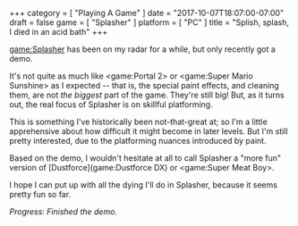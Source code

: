 +++
category = [ "Playing A Game" ]
date = "2017-10-07T18:07:00-07:00"
draft = false
game = [ "Splasher" ]
platform = [ "PC" ]
title = "Splish, splash, I died in an acid bath"
+++

<game:Splasher> has been on my radar for a while, but only recently got a demo.

It's not quite as much like <game:Portal 2> or <game:Super Mario Sunshine> as I expected -- that is, the special paint effects, and cleaning them, are not <i>the biggest</i> part of the game.  They're still big!  But, as it turns out, the real focus of Splasher is on skillful platforming.

This is something I've historically been not-that-great at; so I'm a little apprehensive about how difficult it might become in later levels.  But I'm still pretty interested, due to the platforming nuances introduced by paint.

Based on the demo, I wouldn't hesitate at all to call Splasher a "more fun" version of [Dustforce](game:Dustforce DX) or <game:Super Meat Boy>.

I hope I can put up with all the dying I'll do in Splasher, because it seems pretty fun so far.

<i>Progress: Finished the demo.</i>
